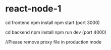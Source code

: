 # react-node-1

cd frontend 
npm install
npm start (port 3000)

cd backend
npm install
npm run dev (port 4000)

//Please remove proxy file in production mode

